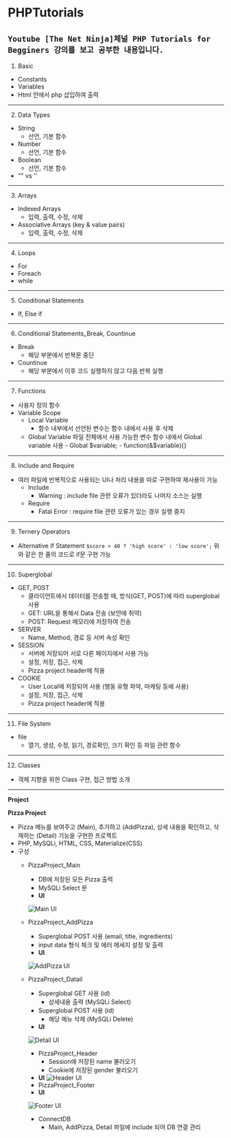 # PHPTutorials
`Youtube [The Net Ninja]체널 PHP Tutorials for Begginers 강의를 보고 공부한 내용입니다.`
---

1. Basic

- Constants
- Variables
- Html 안에서 php 삽입하여 출력

---

2. Data Types

- String
  - 선언, 기본 함수
- Number
  - 선언, 기본 함수
- Boolean
  - 선언, 기본 함수
- "" vs ''

---

3. Arrays

- Indexed Arrays
  - 입력, 출력, 수정, 삭제
- Associative Arrays (key & value pairs)
  - 입력, 출력, 수정, 삭제

---

4. Loops

- For
- Foreach
- while

---

5. Conditional Statements

- If, Else if

---

6. Conditional Statements_Break, Countinue

- Break
  - 해당 부분에서 반복문 중단
- Countinue
  - 해당 부분에서 이후 코드 실행하지 않고 다음 반복 실행

---

7. Functions

- 사용자 정의 함수
- Variable Scope
  - Local Variable
    - 함수 내부에서 선언된 변수는 함수 내에서 사용 후 삭제
  - Global Variable
    파일 전체에서 사용 가능한 변수
    함수 내에서 Global variable 사용 - Global $variable;
            - function(&$variable){}

---

8. Include and Require

- 여러 파일에 반복적으로 사용되는 UI나 처리 내용을 따로 구현하여 재사용이 가능
  - Include
    - Warning : include file 관련 오류가 있더라도 나머지 소스는 실행
  - Require
    - Fatal Error : require file 관련 오류가 있는 경우 실행 중지

---

9. Ternery Operators

- Alternative If Statement
  `$score > 40 ? 'high score' : 'low score';`
  위와 같은 한 줄의 코드로 if문 구현 가능

---

10. Superglobal

- GET, POST
  - 클라이언트에서 데이터를 전송할 때, 방식(GET, POST)에 따라 superglobal 사용
  - GET: URL을 통해서 Data 전송 (보안에 취약)
  - POST: Request 메모리에 저장하여 전송
- SERVER
  - Name, Method, 경로 등 서버 속성 확인
- SESSION
  - 서버에 저장되어 서로 다른 페이지에서 사용 가능
  - 설정, 저장, 접근, 삭제
  - Pizza project header에 적용
- COOKIE
  - User Local에 저장되어 사용 (행동 유형 파악, 마케팅 등에 사용)
  - 설정, 저장, 접근, 삭제
  - Pizza project header에 적용

---

11. File System

- file
  - 열기, 생성, 수정, 읽기, 경로확인, 크기 확인 등 파일 관련 함수

---

12. Classes

- 객체 지향을 위한 Class 구현, 접근 방법 소개

---

**Project**

**Pizza Project**

- Pizza 메뉴를 보여주고 (Main), 추가하고 (AddPizza), 상세 내용을 확인하고, 삭제하는 (Detail) 기능을 구현한 프로젝트
- PHP, MySQLi, HTML, CSS, Materialize(CSS)
- 구성
  - PizzaProject_Main
    - DB에 저장된 모든 Pizza 출력
    - MySQLi Select 문
    - **UI**
    
    ![Main UI](https://raw.githubusercontent.com/dmlee89/PHPTutorials/master/UI/Main.JPG)
  - PizzaProject_AddPizza
    - Superglobal POST 사용 (email, title, ingredients)
    - input data 형식 체크 및 에러 메세지 설정 및 출력
    - **UI**
    
    ![AddPizza UI](https://raw.githubusercontent.com/dmlee89/PHPTutorials/master/UI/AddPizza.JPG)
  - PizzaProject_Datail
    - Superglobal GET 사용 (id)
      - 상세내용 출력 (MySQLi Select)
    - Superglobal POST 사용 (id)
      - 해당 메뉴 삭제 (MySQLi Delete)
    - **UI**
    
    ![Detail UI](https://raw.githubusercontent.com/dmlee89/PHPTutorials/master/UI/Detail.JPG)
    - PizzaProject_Header
      - Session에 저장된 name 불러오기
      - Cookie에 저장된 gender 불러오기
    - **UI**
     ![Header UI](https://raw.githubusercontent.com/dmlee89/PHPTutorials/master/UI/Header.JPG)
    - PizzaProject_Footer
    - **UI**
    
    ![Footer UI](https://raw.githubusercontent.com/dmlee89/PHPTutorials/master/UI/Footer.JPG)
    - ConnectDB
      - Main, AddPizza, Detail 파일에 include 되어 DB 연결 관리
